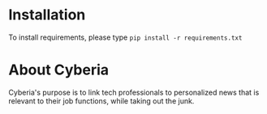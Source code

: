 <h1>Installation</h1>
<p>To install requirements, please type <code>pip install -r requirements.txt</code></p>

<h1>About Cyberia</h1>
<p>Cyberia's purpose is to link tech professionals to personalized
news that is relevant to their job functions, while taking out the junk.</p>

